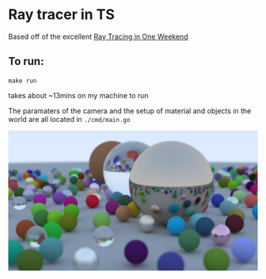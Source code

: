 # Ray tracer in TS

Based off of the excellent [Ray Tracing in One Weekend](https://raytracing.github.io/books/RayTracingInOneWeekend.html#overview)

## To run:

```
make run
```

takes about ~13mins on my machine to run

The paramaters of the camera and the setup of material and objects in the world are all located in `./cmd/main.go`

![A rendering of spheres, some metallic, some glass and transparent, and some metallic and reflective](./final-screenshot.png) 
